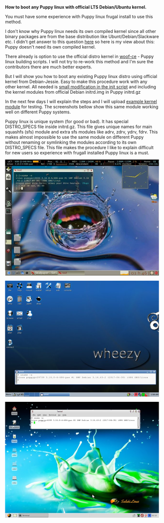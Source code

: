 **How to boot any Puppy linux with official LTS Debian/Ubuntu kernel.**

You must have some experience with Puppy linux frugal install to use this method.

I don't know why Puppy linux needs its own compiled kernel since all other binary packages are from the base distribution
like Ubunt/Debian/Slackware etc.
I didn't get answer to this question [here](http://murga-linux.com/puppy/viewtopic.php?p=957707&sid=834e840c23b67e5e35fd7055f5172b69#957707) so here is my view about this: Puppy doesn't need its own compiled kernel.

There already is option to use the official distro kernel in [woof-ce](https://github.com/puppylinux-woof-CE/woof-CE/commit/d8c8b865cc3ead465fd54fcf9e4d1381958a516e) - Puppy linux building scripts. I will not try to re-work this method and I'm sure
the contributors there are much better experts.

But I will show you how to boot any existing Puppy linux distro using official kernel from Debian-Jessie. Easy to make this
procedure work with any other kernel. All needed is [small modification in the init script](https://github.com/MintPup/Puppy-Linux/commit/d3dc7735692830e9ed9590893aff7a2efb9bbac9) and including the kernel modules from official Debian initrd.img in Puppy initrd.gz

In the next few days I will explain the steps and I will upload [example kernel module](https://github.com/MintPup/Puppy-Linux/releases/tag/v.1.0) for testing. The screenshots bellow show this same module working well on different Puppy systems.

Puppy linux is unique system (for good or bad). It has special DISTRO_SPECS file inside initrd.gz. This file gives unique names for main squashfs (sfs) module and extra sfs modules like adrv, zdrv, ydrv, fdrv. This makes almost impossible to use the same module on different Puppy without renaming or symlinking the modules according to its own DISTRO_SPECS file. This file makes the procedure I like to explain difficult for new users so experience with frugall installed Puppy linux is a must.


![puduan-6.0.0](https://github.com/MintPup/Puppy-Linux/blob/master/Debian-kernel/puduan-6.0.0.jpg?raw=true)

![dpup-wheezy](https://github.com/MintPup/Puppy-Linux/blob/master/Debian-kernel/dpup-wheezy.jpg?raw=true)

![saluki](https://github.com/MintPup/Puppy-Linux/blob/master/Debian-kernel/saluki.jpg?raw=true)

